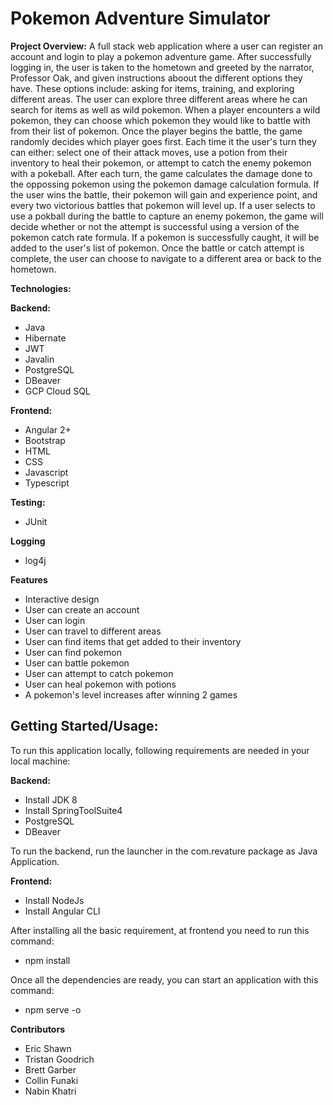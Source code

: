 # Pokemon Adventure Simulator

**Project Overview:**
A full stack web application where a user can register an account and login to play a pokemon adventure game. After successfully logging in, the user is taken to the hometown and greeted by the narrator, Professor Oak, and given instructions aboout the different options they have. These options include: asking for items, training, and exploring different areas. The user can explore three different areas where he can search for items as well as wild pokemon. When a player encounters a wild pokemon, they can choose which pokemon they would like to battle with from their list of pokemon. Once the player begins the battle, the game randomly decides which player goes first. Each time it the user's turn they can either: select one of their attack moves, use a potion from their inventory to heal their pokemon, or attempt to catch the enemy pokemon with a pokeball. After each turn, the game calculates the damage done to the oppossing pokemon using the pokemon damage calculation formula. If the user wins the battle, their pokemon will gain and experience point, and every two victorious battles that pokemon will level up. If a user selects to use a pokball during the battle to capture an enemy pokemon, the game will decide whether or not the attempt is successful using a version of the pokemon catch rate formula. If a pokemon is successfully caught, it will be added to the user's list of pokemon. Once the battle or catch attempt is complete, the user can choose to navigate to a different area or back to the hometown.

**Technologies:**

**Backend:**
- Java
- Hibernate
- JWT
- Javalin
- PostgreSQL
- DBeaver
- GCP Cloud SQL

**Frontend:**
- Angular 2+
- Bootstrap
- HTML
- CSS
- Javascript
- Typescript

**Testing:**
- JUnit

**Logging**
- log4j

**Features**

* Interactive design
* User can create an account
* User can login 
* User can travel to different areas
* User can find items that get added to their inventory
* User can find pokemon 
* User can battle pokemon 
* User can attempt to catch pokemon
* User can heal pokemon with potions
* A pokemon's level increases after winning 2 games


## Getting Started/Usage:

To run this application locally, following requirements are needed in your local machine:

**Backend:**
- Install JDK 8
- Install SpringToolSuite4
- PostgreSQL
- DBeaver

To run the backend, run the launcher in the com.revature package as Java Application.

**Frontend:**
- Install NodeJs
- Install Angular CLI

After installing all the basic requirement, at frontend you need to run this command:
* npm install

Once all the dependencies are ready, you can start an application with this command:
* npm serve -o


**Contributors**
- Eric Shawn
- Tristan	Goodrich
- Brett	Garber
- Collin Funaki
- Nabin Khatri

